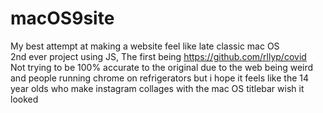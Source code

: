 # macOS9site
My best attempt at making a website feel like late classic mac OS\
2nd ever project using JS, The first being https://github.com/rllyp/covid \
Not trying to be 100% accurate to the original due to the web being weird and people running chrome on refrigerators but i hope it feels like the 14 year olds who make instagram collages with the mac OS titlebar wish it looked
